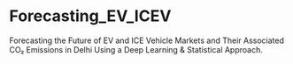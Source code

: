 # Forecasting_EV_ICEV
Forecasting the Future of EV and ICE Vehicle Markets and Their Associated CO₂ Emissions in Delhi Using a Deep Learning &amp; Statistical Approach.
